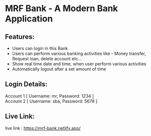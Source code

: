 # MRF Bank - A Modern Bank Application


## Features:
- Users can login in this Bank <br>
- Users can perform various banking activities like - Money transfer, Request loan, delete account etc... <br>
- Show real time date and time, when user perform various activities <br>
- Automatically logout after a set amount of time <br>


## Login Details:
Account 1 [ Username: mr, Password: 1234 ] <br>
Account 2 [ Username: sba, Password: 5678 ] <br>

## Live Link:
live link : https://mrf-bank.netlify.app/
